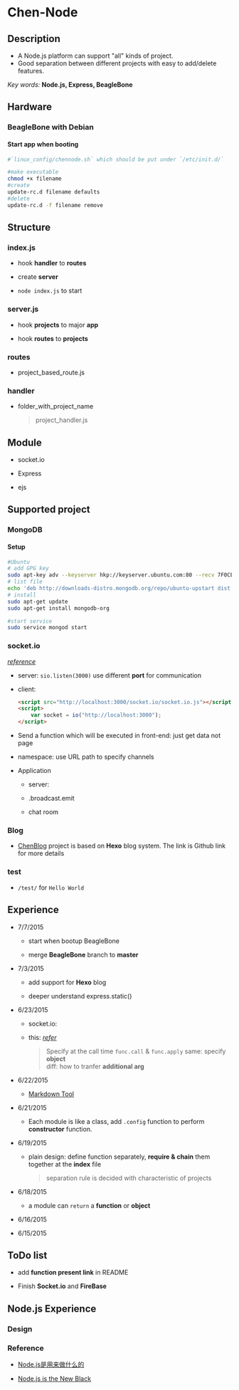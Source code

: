 # Chen-Node

## Description

* A Node.js platform can support "all" kinds of project.
* Good separation between different projects with easy to add/delete features.

 *Key words:* **Node.js, Express, BeagleBone**

## Hardware

### BeagleBone with Debian

#### Start app when booting
```bash
#`linux_config/chennode.sh` which should be put under `/etc/init.d/`

#make executable
chmod +x filename
#create
update-rc.d filename defaults
#delete
update-rc.d -f filename remove
```

## Structure

### index.js

 * hook **handler** to **routes**

 * create **server**

 * `node index.js` to start

### server.js

* hook **projects** to major **app**

*  hook **routes** to **projects**

### routes

* project_based_route.js

### handler

* folder_with_project_name

    > project_handler.js

## Module

* socket.io

* Express

* ejs

## Supported project

### MongoDB

#### Setup
```bash
#Ubuntu
# add GPG key
sudo apt-key adv --keyserver hkp://keyserver.ubuntu.com:80 --recv 7F0CEB10
# list file
echo 'deb http://downloads-distro.mongodb.org/repo/ubuntu-upstart dist 10gen' | sudo tee /etc/apt/sources.list.d/mongodb.list
# install
sudo apt-get update
sudo apt-get install mongodb-org

#start service
sudo service mongod start
```

### socket.io

[*reference*](https://www.youtube.com/watch?v=nN6gFQMr3yU)

* server: `sio.listen(3000)` use different **port** for communication

* client:

    ```html
    <script src="http://localhost:3000/socket.io/socket.io.js"></script>
    <script>
        var socket = io("http://localhost:3000");
    </script>
    ```

* Send a function which will be executed in front-end: just get data not page

* namespace: use URL path to specify channels

* Application

    * server:

    * .broadcast.emit

    * chat room

### Blog

* [ChenBlog](https://github.com/neilChenXie/ChenBlog) project is based on **Hexo** blog system. The link is Github link for more details

### test

* `/test/` for `Hello World`

## Experience

* 7/7/2015

  * start when bootup BeagleBone

  * merge **BeagleBone** branch to **master**

* 7/3/2015

  * add support for **Hexo** blog

  * deeper understand express.static()

* 6/23/2015
  * socket.io:

  * this: [*refer*](http://book.mixu.net/node/ch4.html)

    >Specify at the call time
    `func.call` & `func.apply`
    same: specify **object**<br>
    diff: how to tranfer **additional arg**

* 6/22/2015

  * [Markdown Tool](https://github.com/mixu/markdown-styles)

* 6/21/2015

  * Each module is like a  class, add  `.config` function to perform **constructor** function.

* 6/19/2015

  * plain design: define function separately, **require & chain** them together at the **index** file

    > separation rule is decided with characteristic of projects

* 6/18/2015

  * a module can `return` a **function** or **object**

* 6/16/2015

* 6/15/2015

## ToDo list

* add **function present link** in README

* Finish **Socket.io** and **FireBase**

## Node.js Experience

### Design

### Reference

* [Node.js是用来做什么的](http://www.zhihu.com/question/33578075/answer/56951771)

* [Node.js is the New Black](http://www.sitepoint.com/node-js-is-the-new-black/)
